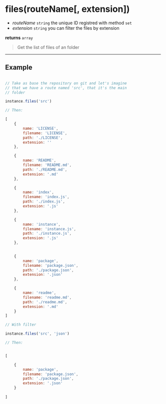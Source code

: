 # files(routeName[, extension])

- *routeName* `string` the unique ID registred with method `set`
- *extension* `string` you can filter the files by extension

**returns** `array` 

> Get the list of files of an folder

<hr>

## Example

``` js

// Take as base the repository on git and let's imagine
// that we have a route named 'src', that it's the main
// folder

instance.files('src') 

// Then:

[
    {
        name: 'LICENSE',
        filename: 'LICENSE',
        path: './LICENSE',
        extension: ''
    },

    {
        name: 'README',
        filename: 'README.md',
        path: './README.md',
        extension: '.md'
    },

    {
        name: 'index',
        filename: 'index.js',
        path: './index.js',
        extension: '.js'
    },

    {
        name: 'instance',
        filename: 'instance.js',
        path: './instance.js',
        extension: '.js'
    },

    
    {
        name: 'package',
        filename: 'package.json',
        path: './package.json',
        extension: '.json'
    },

    {
        name: 'readme',
        filename: 'readme.md',
        path: './readme.md',
        extension: '.md'
    }
]

// With filter

instance.files('src', 'json')

// Then:


[

    {
        name: 'package',
        filename: 'package.json',
        path: './package.json',
        extension: '.json'
    }
    
]

``` 